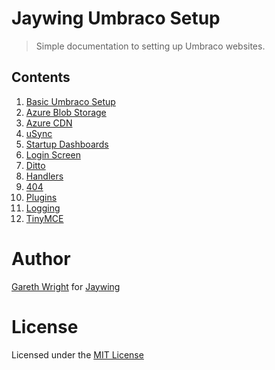 # Jaywing Umbraco Setup
> Simple documentation to setting up Umbraco websites. 

## Contents

1. [Basic Umbraco Setup](basicumbracosetup.md)
2. [Azure Blob Storage](azureblobstorage.md)
3. [Azure CDN](azurecdn.md)
4. [uSync](usync.md)
5. [Startup Dashboards](startupdashboards.md)
6. [Login Screen](loginscreen.md)
7. [Ditto](ditto.md)
8. [Handlers](handlers.md)
9. [404](404.md)
10. [Plugins](plugins.md)
11. [Logging](logging.md)
12. [TinyMCE](tinymce.md)

# Author
[Gareth Wright](https://github.com/garpunkal) for [Jaywing](https://jaywing.com)

# License
Licensed under the [MIT License](LICENSE.md)